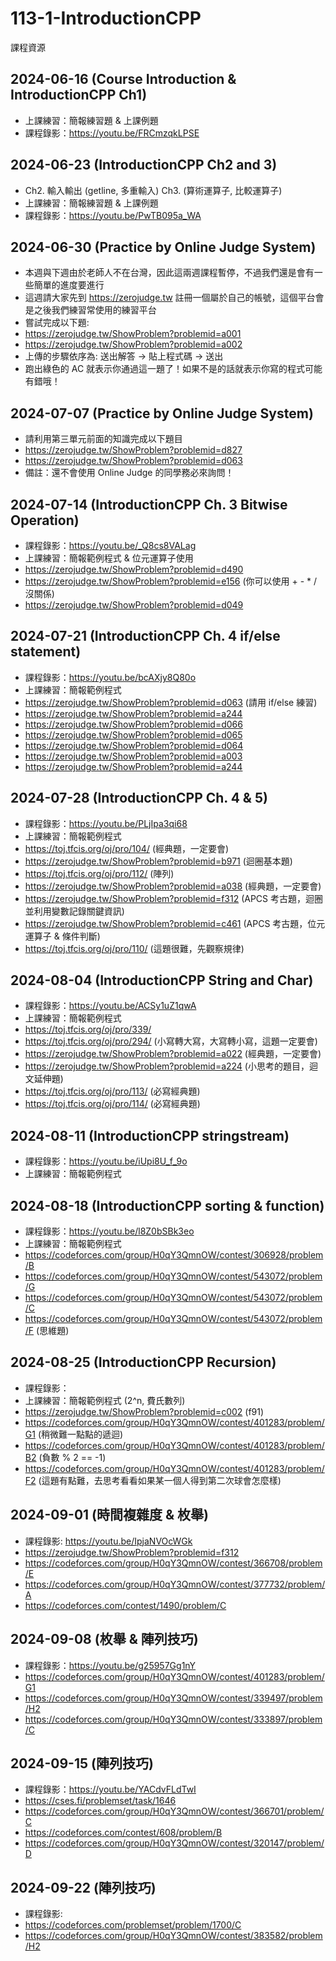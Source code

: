 # 113-1-IntroductionCPP
課程資源

## 2024-06-16 (Course Introduction & IntroductionCPP Ch1)

- 上課練習：簡報練習題 & 上課例題
- 課程錄影：https://youtu.be/FRCmzqkLPSE

## 2024-06-23 (IntroductionCPP Ch2 and 3)

- Ch2. 輸入輸出 (getline, 多重輸入) Ch3. (算術運算子, 比較運算子)
- 上課練習：簡報練習題 & 上課例題
- 課程錄影：https://youtu.be/PwTB095a_WA

## 2024-06-30 (Practice by Online Judge System)

- 本週與下週由於老師人不在台灣，因此這兩週課程暫停，不過我們還是會有一些簡單的進度要進行
- 這週請大家先到 https://zerojudge.tw 註冊一個屬於自己的帳號，這個平台會是之後我們練習常使用的練習平台
- 嘗試完成以下題:
- https://zerojudge.tw/ShowProblem?problemid=a001
- https://zerojudge.tw/ShowProblem?problemid=a002
- 上傳的步驟依序為: 送出解答 -> 貼上程式碼 -> 送出
- 跑出綠色的 AC 就表示你通過這一題了！如果不是的話就表示你寫的程式可能有錯哦！

## 2024-07-07 (Practice by Online Judge System)

- 請利用第三單元前面的知識完成以下題目
- https://zerojudge.tw/ShowProblem?problemid=d827
- https://zerojudge.tw/ShowProblem?problemid=d063
- 備註：還不會使用 Online Judge 的同學務必來詢問！

## 2024-07-14 (IntroductionCPP Ch. 3 Bitwise Operation)

- 課程錄影：https://youtu.be/_Q8cs8VALag
- 上課練習：簡報範例程式 & 位元運算子使用
- https://zerojudge.tw/ShowProblem?problemid=d490
- https://zerojudge.tw/ShowProblem?problemid=e156 (你可以使用 + - * / 沒關係)
- https://zerojudge.tw/ShowProblem?problemid=d049

## 2024-07-21 (IntroductionCPP Ch. 4 if/else statement)

- 課程錄影：https://youtu.be/bcAXjy8Q80o
- 上課練習：簡報範例程式
- https://zerojudge.tw/ShowProblem?problemid=d063 (請用 if/else 練習)
- https://zerojudge.tw/ShowProblem?problemid=a244
- https://zerojudge.tw/ShowProblem?problemid=d066
- https://zerojudge.tw/ShowProblem?problemid=d065
- https://zerojudge.tw/ShowProblem?problemid=d064
- https://zerojudge.tw/ShowProblem?problemid=a003
- https://zerojudge.tw/ShowProblem?problemid=a244

## 2024-07-28 (IntroductionCPP Ch. 4 & 5)

- 課程錄影：https://youtu.be/PLjIpa3qi68
- 上課練習：簡報範例程式
- https://toj.tfcis.org/oj/pro/104/ (經典題，一定要會)
- https://zerojudge.tw/ShowProblem?problemid=b971 (迴圈基本題)
- https://toj.tfcis.org/oj/pro/112/ (陣列)
- https://zerojudge.tw/ShowProblem?problemid=a038 (經典題，一定要會)
- https://zerojudge.tw/ShowProblem?problemid=f312 (APCS 考古題，迴圈並利用變數記錄關鍵資訊)
- https://zerojudge.tw/ShowProblem?problemid=c461 (APCS 考古題，位元運算子 & 條件判斷)
- https://toj.tfcis.org/oj/pro/110/ (這題很難，先觀察規律)

## 2024-08-04 (IntroductionCPP String and Char)

- 課程錄影：https://youtu.be/ACSy1uZ1qwA
- 上課練習：簡報範例程式
- https://toj.tfcis.org/oj/pro/339/
- https://toj.tfcis.org/oj/pro/294/ (小寫轉大寫，大寫轉小寫，這題一定要會)
- https://zerojudge.tw/ShowProblem?problemid=a022 (經典題，一定要會)
- https://zerojudge.tw/ShowProblem?problemid=a224 (小思考的題目，迴文延伸題)
- https://toj.tfcis.org/oj/pro/113/ (必寫經典題)
- https://toj.tfcis.org/oj/pro/114/ (必寫經典題)

## 2024-08-11 (IntroductionCPP stringstream)

- 課程錄影：https://youtu.be/iUpi8U_f_9o
- 上課練習：簡報範例程式

## 2024-08-18 (IntroductionCPP sorting & function)

- 課程錄影：https://youtu.be/l8Z0bSBk3eo
- 上課練習：簡報範例程式
- https://codeforces.com/group/H0qY3QmnOW/contest/306928/problem/B
- https://codeforces.com/group/H0qY3QmnOW/contest/543072/problem/G
- https://codeforces.com/group/H0qY3QmnOW/contest/543072/problem/C
- https://codeforces.com/group/H0qY3QmnOW/contest/543072/problem/F (思維題)

## 2024-08-25 (IntroductionCPP Recursion)

- 課程錄影：
- 上課練習：簡報範例程式 (2^n, 費氏數列)
- https://zerojudge.tw/ShowProblem?problemid=c002 (f91)
- https://codeforces.com/group/H0qY3QmnOW/contest/401283/problem/G1 (稍微難一點點的遞迴)
- https://codeforces.com/group/H0qY3QmnOW/contest/401283/problem/B2 (負數 % 2 == -1)
- https://codeforces.com/group/H0qY3QmnOW/contest/401283/problem/F2 (這題有點難，去思考看看如果某一個人得到第二次球會怎麼樣)

## 2024-09-01 (時間複雜度 & 枚舉)
- 課程錄影: https://youtu.be/IpjaNVOcWGk
- https://zerojudge.tw/ShowProblem?problemid=f312
- https://codeforces.com/group/H0qY3QmnOW/contest/366708/problem/E
- https://codeforces.com/group/H0qY3QmnOW/contest/377732/problem/A
- https://codeforces.com/contest/1490/problem/C

## 2024-09-08 (枚舉 & 陣列技巧)
- 課程錄影：https://youtu.be/g25957Gg1nY
- https://codeforces.com/group/H0qY3QmnOW/contest/401283/problem/G1
- https://codeforces.com/group/H0qY3QmnOW/contest/339497/problem/H2
- https://codeforces.com/group/H0qY3QmnOW/contest/333897/problem/C

## 2024-09-15 (陣列技巧)
- 課程錄影：https://youtu.be/YACdvFLdTwI
- https://cses.fi/problemset/task/1646
- https://codeforces.com/group/H0qY3QmnOW/contest/366701/problem/C
- https://codeforces.com/contest/608/problem/B
- https://codeforces.com/group/H0qY3QmnOW/contest/320147/problem/D

## 2024-09-22 (陣列技巧)
- 課程錄影:
- https://codeforces.com/problemset/problem/1700/C
- https://codeforces.com/group/H0qY3QmnOW/contest/383582/problem/H2

